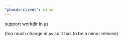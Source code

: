 ```yaml
---
"phecda-client": minor
---
```


support workdir in `ps`

(too much change in `ps` so it has to be a minor release)